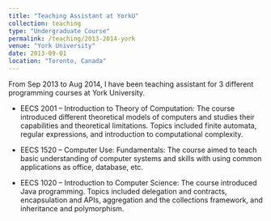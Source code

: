 ```yaml
---
title: "Teaching Assistant at YorkU"
collection: teaching
type: "Undergraduate Course"
permalink: /teaching/2013-2014-york
venue: "York University"
date: 2013-09-01
location: "Toronto, Canada"
---
```


From Sep 2013 to Aug 2014, I have been teaching assistant for 3 different programming courses at York University.

* EECS 2001 – Introduction to Theory of Computation: The course introduced different theoretical models of computers and studies their capabilities and theoretical limitations. Topics included finite automata, regular expressions, and introduction to computational complexity.

* EECS 1520 – Computer Use: Fundamentals: The course aimed to teach basic understanding of computer systems and skills with using common applications as office, database, etc.

* EECS 1020 – Introduction to Computer Science: The course introduced Java programming. Topics included delegation and contracts, encapsulation and APIs, aggregation and the collections framework, and inheritance and polymorphism.
